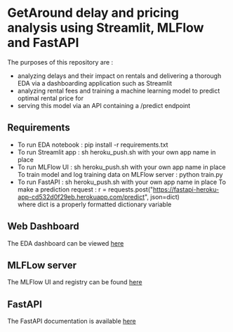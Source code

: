 # GetAround delay and pricing analysis using Streamlit, MLFlow and FastAPI

The purposes of this repository are :
- analyzing delays and their impact on rentals and delivering a thorough EDA via a dashboarding application such as Streamlit
- analyzing rental fees and training a machine learning model to predict optimal rental price for
- serving this model via an API containing a /predict endpoint

## Requirements 
- To run EDA notebook : pip install -r requirements.txt
- To run Streamlit app : sh heroku_push.sh with your own app name in place
- To run MLFlow UI : sh heroku_push.sh with your own app name in place
  To train model and log training data on MLFlow server : python train.py
- To run FastAPI : sh heroku_push.sh with your own app name in place
  To make a prediction request :
  r = requests.post("https://fastapi-heroku-app-cd532d0f29eb.herokuapp.com/predict", json=dict)  
  where dict is a properly formatted dictionary variable

## Web Dashboard
The EDA dashboard can be viewed [here](https://streamlit-heroku-app-0980a0716d71.herokuapp.com/)

## MLFLow server
The MLFlow UI and registry can be found [here](https://mlflow-heroku-app-014f2f811fa9.herokuapp.com/)

## FastAPI
The FastAPI documentation is available [here](https://fastapi-heroku-app-cd532d0f29eb.herokuapp.com/docs)
